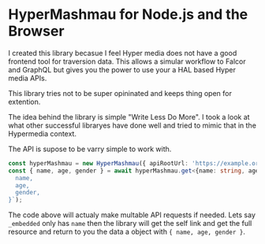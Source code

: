# HyperMashmau for Node.js and the Browser
I created this library becasue I feel Hyper media does not have a good frontend tool for traversion data. This allows a simular workflow to Falcor and GraphQL
but gives you the power to use your a HAL based Hyper media APIs.

This library tries not to be super opininated and keeps thing open for extention.

The idea behind the library is simple "Write Less Do More". I took a look at what other successful libraryes have done well and tried to mimic that in the Hypermedia 
context.

The API is supose to be varry simple to work with.
```typescript
const hyperMashmau = new HyperMashmau({ apiRootUrl: 'https://example.org/api' });
const { name, age, gender } = await hyperMashmau.get<{name: string, age: number, gender: string}>(`/hm:users/0/{
  name,
  age,
  gender,
}`);
```
The code above will actualy make multable API requests if needed. Lets say `_embedded` only has `name` then the library will get the self link and get the 
full resource and return to you the data a object with `{ name, age, gender }`.
